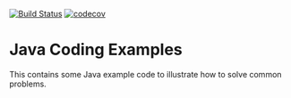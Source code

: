 [![Build Status](https://travis-ci.org/ingojaeckel/java-coding-examples.png?branch=master)](https://travis-ci.org/ingojaeckel/java-coding-examples)
[![codecov](https://codecov.io/gh/ingojaeckel/java-coding-examples/branch/master/graph/badge.svg)](https://codecov.io/gh/ingojaeckel/java-coding-examples)

# Java Coding Examples

This contains some Java example code to illustrate how to solve common problems.
